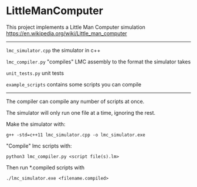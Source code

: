 LittleManComputer
====

This project implements a Little Man Computer simulation
https://en.wikipedia.org/wiki/Little_man_computer

---

`lmc_simulator.cpp` the simulator in c++

`lmc_compiler.py` "compiles" LMC assembly to the format the simulator takes

`unit_tests.py` unit tests

`example_scripts` contains some scripts you can compile

--- 

The compiler can compile any number of scripts at once.

The simulator will only run one file at a time, ignoring the rest.


Make the simulator with:

``` g++ -std=c++11 lmc_simulator.cpp -o lmc_simulator.exe ```

"Compile" lmc scripts with:

``` python3 lmc_compiler.py <script file(s).lm> ``` 


Then run *.compiled scripts with 

``` ./lmc_simulator.exe <filename.compiled> ```








